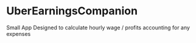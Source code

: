 # UberEarningsCompanion

Small App Designed to calculate hourly wage / profits accounting for any expenses
